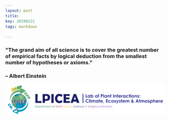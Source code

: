 ```yaml
---
layout: post
title:       
key: 20190222
tags: markdown

---
```


###  "The grand aim of all science is to cover the greatest number of empirical facts by logical deduction from the smallest number of hypotheses or axioms." 

### 												– Albert Einstein

![LPICEA](https://raw.githubusercontent.com/LPICEA/lpicea.github.io/master/screenshots/logoful.png)
